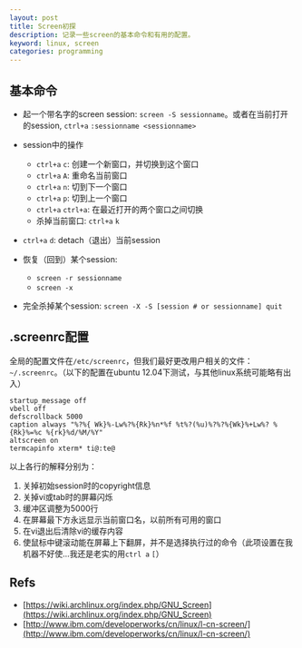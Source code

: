 ```yaml
---
layout: post
title: Screen初探
description: 记录一些screen的基本命令和有用的配置。
keyword: linux, screen
categories: programming
---
```


## 基本命令

* 起一个带名字的screen session: `screen -S sessionname`。或者在当前打开的session, `ctrl+a` `:sessionname <sessionname>` 

* session中的操作
  * `ctrl+a` `c`: 创建一个新窗口，并切换到这个窗口
  * `ctrl+a` `A`: 重命名当前窗口
  * `ctrl+a` `n`: 切到下一个窗口
  * `ctrl+a` `p`: 切到上一个窗口
  * `ctrl+a` `ctrl+a`: 在最近打开的两个窗口之间切换
  * 杀掉当前窗口: `ctrl+a` `k`

* `ctrl+a` `d`: detach（退出）当前session
* 恢复（回到）某个session:
  * `screen -r sessionname`
  * `screen -x`
* 完全杀掉某个session: `screen -X -S [session # or sessionname] quit`

## .screenrc配置

全局的配置文件在`/etc/screenrc`，但我们最好更改用户相关的文件：`~/.screenrc`。（以下的配置在ubuntu 12.04下测试，与其他linux系统可能略有出入）

```
startup_message off
vbell off
defscrollback 5000
caption always "%?%{ Wk}%-Lw%?%{Rk}%n*%f %t%?(%u)%?%?%{Wk}%+Lw%? %{Rk}%=%c %{rk}%d/%M/%Y"
altscreen on
termcapinfo xterm* ti@:te@
```

以上各行的解释分别为：

1. 关掉初始session时的copyright信息
2. 关掉vi或tab时的屏幕闪烁
3. 缓冲区调整为5000行
4. 在屏幕最下方永远显示当前窗口名，以前所有可用的窗口
5. 在vi退出后清除vi的缓存内容
6. 使鼠标中键滚动能在屏幕上下翻屏，并不是选择执行过的命令（此项设置在我机器不好使...我还是老实的用`ctrl a` `[`）

## Refs

* [https://wiki.archlinux.org/index.php/GNU_Screen](https://wiki.archlinux.org/index.php/GNU_Screen)
* [http://www.ibm.com/developerworks/cn/linux/l-cn-screen/](http://www.ibm.com/developerworks/cn/linux/l-cn-screen/)
